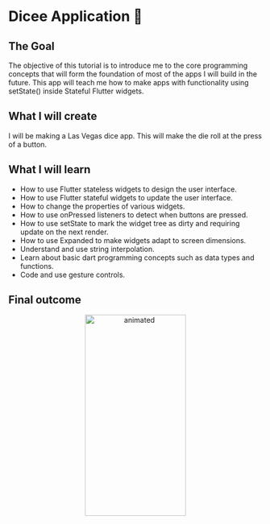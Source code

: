# Dicee Application 🎲

## The Goal

The objective of this tutorial is to introduce me to the core programming concepts that will form the foundation of most of the apps I will build in the future. This app will teach me how to make apps with functionality using setState() inside Stateful Flutter widgets.

## What I will create

I will be making a Las Vegas dice app. This will make the die roll at the press of a button.

## What I will learn

- How to use Flutter stateless widgets to design the user interface.
- How to use Flutter stateful widgets to update the user interface.
- How to change the properties of various widgets.
- How to use onPressed listeners to detect when buttons are pressed.
- How to use setState to mark the widget tree as dirty and requiring update on the next render.
- How to use Expanded to make widgets adapt to screen dimensions.
- Understand and use string interpolation.
- Learn about basic dart programming concepts such as data types and functions.
- Code and use gesture controls.

## Final outcome

<p align="center">
  <img src="https://github.com/londonappbrewery/Images/blob/master/dicee-demo.gif" width="200" height="400" alt="animated" />
</p>
